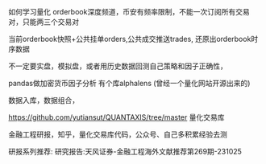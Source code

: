 如何学习量化
orderbook深度频道，币安有频率限制，不能一次订阅所有交易对，只能两三个交易对

当前orderbook快照+公共挂单orders,公共成交推送trades, 还原出orderbook时序数据

不一定要实盘，模拟盘，或者用历史数据回测自己策略和因子正确性，

pandas做加密货币因子分析 有个库alphalens (曾经一个量化网站开源出来的)

数据入库，数据组合，

https://github.com/yutiansut/QUANTAXIS/tree/master 量化交易库

金融工程研报，知乎，量化交易库代码，公众号、自己多积累经验去测

研报系列推荐: 研究报告:天风证券-金融工程海外文献推荐第269期-231025
